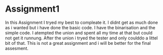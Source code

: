 # Assignment1
In this Assignment I tryed my best to compleate it. I didnt get as much done as i wanted but i have done the basic code.
I have the binarisation and the simple code. I atempted the union and spent all my time at that but could not get it runnung.
After the union i tryed the tester and only coulddo a littel bit of that.
This is not a great assignment and i will be better for the final assesment. 
